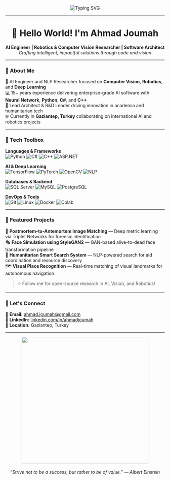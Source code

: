 <!-- Profile README for Ahmad Joumah -->

<div align="center">
  <img src="https://readme-typing-svg.herokuapp.com?font=Fira+Code&size=22&duration=4000&pause=500&color=F75C7E&center=true&vCenter=true&width=650&lines=+Artificial +Intelligence+|+Computer+Vision+|+Robotics+Researcher;ASP.NET+Expert+|+Python+|+C%23+|+C%2B%2B;R%26D+Leader+|+Software+Architect+|+Team+Mentor" alt="Typing SVG" />
</div>



---

<h1 align="center">👋 Hello World! I'm Ahmad Joumah</h1>

<p align="center">
  <b>AI Engineer | Robotics & Computer Vision Researcher | Software Architect</b><br>
  <i>Crafting intelligent, impactful solutions through code and vision</i>
</p>

---

### 🧠 About Me

🚀 AI Engineer and NLP Researcher focused on **Computer Vision**, **Robotics**, and **Deep Learning**  
💻 15+ years experience delivering enterprise-grade AI software with **Neural Network**, **Python**, **C#**, and **C++**  
🔬 Lead Architect & R&D Leader driving innovation in academia and humanitarian tech  
🌐 Currently in **Gaziantep, Turkey** collaborating on international AI and robotics projects

---

### 🧰 Tech Toolbox

**Languages & Frameworks**  
![Python](https://img.shields.io/badge/Python-3670A0?style=for-the-badge&logo=python&logoColor=ffdd54)
![C#](https://img.shields.io/badge/C%23-239120?style=for-the-badge&logo=c-sharp&logoColor=white)
![C++](https://img.shields.io/badge/C++-00599C?style=for-the-badge&logo=cplusplus&logoColor=white)
![ASP.NET](https://img.shields.io/badge/ASP.NET-512BD4?style=for-the-badge&logo=dotnet&logoColor=white)

**AI & Deep Learning**  
![TensorFlow](https://img.shields.io/badge/TensorFlow-FF6F00?style=for-the-badge&logo=tensorflow&logoColor=white)
![PyTorch](https://img.shields.io/badge/PyTorch-EE4C2C?style=for-the-badge&logo=pytorch&logoColor=white)
![OpenCV](https://img.shields.io/badge/OpenCV-27338e?style=for-the-badge&logo=opencv&logoColor=white)
![NLP](https://img.shields.io/badge/NLP-BERT-yellowgreen?style=for-the-badge)

**Databases & Backend**  
![SQL Server](https://img.shields.io/badge/SQL%20Server-CC2927?style=for-the-badge&logo=microsoftsqlserver&logoColor=white)
![MySQL](https://img.shields.io/badge/MySQL-005C84?style=for-the-badge&logo=mysql&logoColor=white)
![PostgreSQL](https://img.shields.io/badge/PostgreSQL-336791?style=for-the-badge&logo=postgresql&logoColor=white)

**DevOps & Tools**  
![Git](https://img.shields.io/badge/Git-F05032?style=for-the-badge&logo=git&logoColor=white)
![Linux](https://img.shields.io/badge/Linux-FCC624?style=for-the-badge&logo=linux&logoColor=black)
![Docker](https://img.shields.io/badge/Docker-2496ED?style=for-the-badge&logo=docker&logoColor=white)
![Colab](https://img.shields.io/badge/Google%20Colab-F9AB00?style=for-the-badge&logo=googlecolab&logoColor=white)

---

### 📁 Featured Projects

🔬 **Postmortem-to-Antemortem Image Matching** — Deep metric learning via Triplet Networks for forensic identification  
🎭 **Face Simulation using StyleGAN2** — GAN-based alive-to-dead face transformation pipeline  
🔎 **Humanitarian Smart Search System** — NLP-powered search for aid coordination and resource discovery  
🗺️ **Visual Place Recognition** — Real-time matching of visual landmarks for autonomous navigation

> ⭐ Follow me for open-source research in AI, Vision, and Robotics!

---

### 🤝 Let's Connect

📧 **Email:** [ahmad.joumah@gmail.com](mailto:ahmad.joumah@gmail.com)  
🔗 **LinkedIn:** [linkedin.com/in/ahmadjoumah](https://linkedin.com/in/ahmadjoumah)  
📍 **Location:** Gaziantep, Turkey

---

<div align="center">
  <img src="https://media.giphy.com/media/qgQUggAC3Pfv687qPC/giphy.gif" width="400" />
  <br><br>
  <i>“Strive not to be a success, but rather to be of value.” — Albert Einstein</i>
</div>
